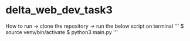 # delta_web_dev_task3

How to run
-> clone the repository
-> run the below script on terminal
'''
$ source venv/bin/activate
$ python3 main.py
'''
